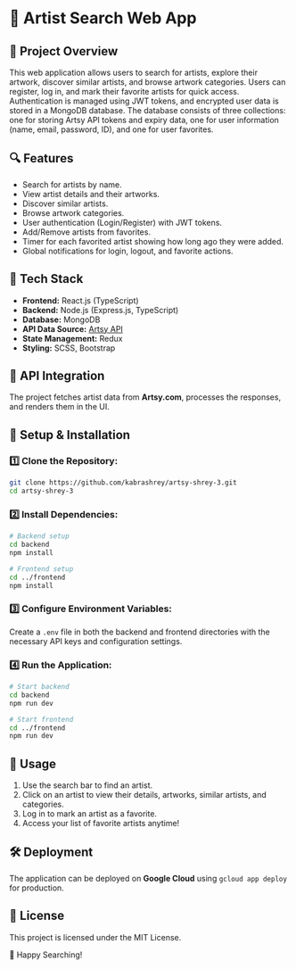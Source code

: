 # 🎨 Artist Search Web App

## 📌 Project Overview
This web application allows users to search for artists, explore their artwork, discover similar artists, and browse artwork categories. Users can register, log in, and mark their favorite artists for quick access. Authentication is managed using JWT tokens, and encrypted user data is stored in a MongoDB database. The database consists of three collections: one for storing Artsy API tokens and expiry data, one for user information (name, email, password, ID), and one for user favorites.

## 🔍 Features
- Search for artists by name.
- View artist details and their artworks.
- Discover similar artists.
- Browse artwork categories.
- User authentication (Login/Register) with JWT tokens.
- Add/Remove artists from favorites.
- Timer for each favorited artist showing how long ago they were added.
- Global notifications for login, logout, and favorite actions.

## 🔧 Tech Stack
- **Frontend:** React.js (TypeScript)
- **Backend:** Node.js (Express.js, TypeScript)
- **Database:** MongoDB
- **API Data Source:** [Artsy API](https://www.artsy.net/)
- **State Management:** Redux
- **Styling:** SCSS, Bootstrap

## 🔗 API Integration
The project fetches artist data from **Artsy.com**, processes the responses, and renders them in the UI.

## 🚀 Setup & Installation
### 1️⃣ Clone the Repository:
```bash
git clone https://github.com/kabrashrey/artsy-shrey-3.git
cd artsy-shrey-3
```
### 2️⃣ Install Dependencies:
```bash
# Backend setup
cd backend
npm install

# Frontend setup
cd ../frontend
npm install
```
### 3️⃣ Configure Environment Variables:
Create a `.env` file in both the backend and frontend directories with the necessary API keys and configuration settings.

### 4️⃣ Run the Application:
```bash
# Start backend
cd backend
npm run dev

# Start frontend
cd ../frontend
npm run dev
```

## 📜 Usage
1. Use the search bar to find an artist.
2. Click on an artist to view their details, artworks, similar artists, and categories.
3. Log in to mark an artist as a favorite.
4. Access your list of favorite artists anytime!

## 🛠 Deployment
The application can be deployed on **Google Cloud** using `gcloud app deploy` for production.

## 📝 License
This project is licensed under the MIT License.

🎨 Happy Searching!
